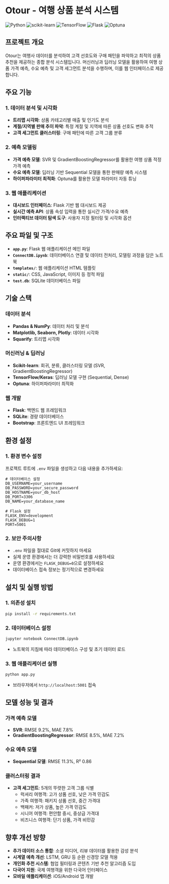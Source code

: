 # Otour - 여행 상품 분석 시스템

![Python](https://img.shields.io/badge/Python-3.8+-3776AB.svg)
![scikit-learn](https://img.shields.io/badge/scikit--learn-1.0+-F7931E.svg)
![TensorFlow](https://img.shields.io/badge/TensorFlow-2.0+-FF6F00.svg)
![Flask](https://img.shields.io/badge/Flask-2.0+-000000.svg)
![Optuna](https://img.shields.io/badge/Optuna-2.0+-B11DA3.svg)

## 프로젝트 개요

Otour는 여행사 데이터를 분석하여 고객 선호도와 구매 패턴을 파악하고 최적의 상품 추천을 제공하는 종합 분석 시스템입니다. 머신러닝과 딥러닝 모델을 활용하여 여행 상품 가격 예측, 수요 예측 및 고객 세그먼트 분석을 수행하며, 이를 웹 인터페이스로 제공합니다.

## 주요 기능

### 1. 데이터 분석 및 시각화
- **트리맵 시각화**: 상품 카테고리별 매출 및 인기도 분석
- **계절/지역별 판매 추이 파악**: 특정 계절 및 지역에 따른 상품 선호도 변화 추적
- **고객 세그먼트 클러스터링**: 구매 패턴에 따른 고객 그룹 분류

### 2. 예측 모델링
- **가격 예측 모델**: SVR 및 GradientBoostingRegressor를 활용한 여행 상품 적정 가격 예측
- **수요 예측 모델**: 딥러닝 기반 Sequential 모델을 통한 판매량 예측 시스템
- **하이퍼파라미터 최적화**: Optuna를 활용한 모델 파라미터 자동 튜닝

### 3. 웹 애플리케이션
- **대시보드 인터페이스**: Flask 기반 웹 대시보드 제공
- **실시간 예측 API**: 상품 속성 입력을 통한 실시간 가격/수요 예측
- **인터랙티브 데이터 탐색 도구**: 사용자 지정 필터링 및 시각화 옵션

## 주요 파일 및 구조

- **`app.py`**: Flask 웹 애플리케이션 메인 파일
- **`ConnectDB.ipynb`**: 데이터베이스 연결 및 데이터 전처리, 모델링 과정을 담은 노트북
- **`templates/`**: 웹 애플리케이션 HTML 템플릿
- **`static/`**: CSS, JavaScript, 이미지 등 정적 파일
- **`test.db`**: SQLite 데이터베이스 파일

## 기술 스택

### 데이터 분석
- **Pandas & NumPy**: 데이터 처리 및 분석
- **Matplotlib, Seaborn, Plotly**: 데이터 시각화
- **Squarify**: 트리맵 시각화

### 머신러닝 & 딥러닝
- **Scikit-learn**: 회귀, 분류, 클러스터링 모델 (SVR, GradientBoostingRegressor)
- **TensorFlow/Keras**: 딥러닝 모델 구현 (Sequential, Dense)
- **Optuna**: 하이퍼파라미터 최적화

### 웹 개발
- **Flask**: 백엔드 웹 프레임워크
- **SQLite**: 경량 데이터베이스
- **Bootstrap**: 프론트엔드 UI 프레임워크

## 환경 설정

### 1. 환경 변수 설정
프로젝트 루트에 `.env` 파일을 생성하고 다음 내용을 추가하세요:

```env
# 데이터베이스 설정
DB_USERNAME=your_username
DB_PASSWORD=your_secure_password
DB_HOSTNAME=your_db_host
DB_PORT=3306
DB_NAME=your_database_name

# Flask 설정
FLASK_ENV=development
FLASK_DEBUG=1
PORT=5001
```

### 2. 보안 주의사항
- `.env` 파일을 절대로 Git에 커밋하지 마세요
- 실제 운영 환경에서는 더 강력한 비밀번호를 사용하세요
- 운영 환경에서는 `FLASK_DEBUG=0`으로 설정하세요
- 데이터베이스 접속 정보는 정기적으로 변경하세요 

## 설치 및 실행 방법

### 1. 의존성 설치
```bash
pip install -r requirements.txt
```

### 2. 데이터베이스 설정
```bash
jupyter notebook ConnectDB.ipynb
```
- 노트북의 지침에 따라 데이터베이스 구성 및 초기 데이터 로드

### 3. 웹 애플리케이션 실행
```bash
python app.py
```
- 브라우저에서 `http://localhost:5001` 접속

## 모델 성능 및 결과

### 가격 예측 모델
- **SVR**: RMSE 9.2%, MAE 7.8%
- **GradientBoostingRegressor**: RMSE 8.5%, MAE 7.2%

### 수요 예측 모델
- **Sequential 모델**: RMSE 11.3%, R² 0.86

### 클러스터링 결과
- **고객 세그먼트**: 5개의 뚜렷한 고객 그룹 식별
  - 럭셔리 여행객: 고가 상품 선호, 낮은 가격 민감도
  - 가족 여행객: 패키지 상품 선호, 중간 가격대
  - 백패커: 저가 상품, 높은 가격 민감도
  - 시니어 여행객: 편안함 중시, 중상급 가격대
  - 비즈니스 여행객: 단기 상품, 가격 비민감

## 향후 개선 방향

- **추가 데이터 소스 통합**: 소셜 미디어, 리뷰 데이터를 활용한 감성 분석
- **시계열 예측 개선**: LSTM, GRU 등 순환 신경망 모델 적용
- **개인화 추천 시스템**: 협업 필터링과 콘텐츠 기반 추천 알고리즘 도입
- **다국어 지원**: 국제 여행객을 위한 다국어 인터페이스
- **모바일 애플리케이션**: iOS/Android 앱 개발 